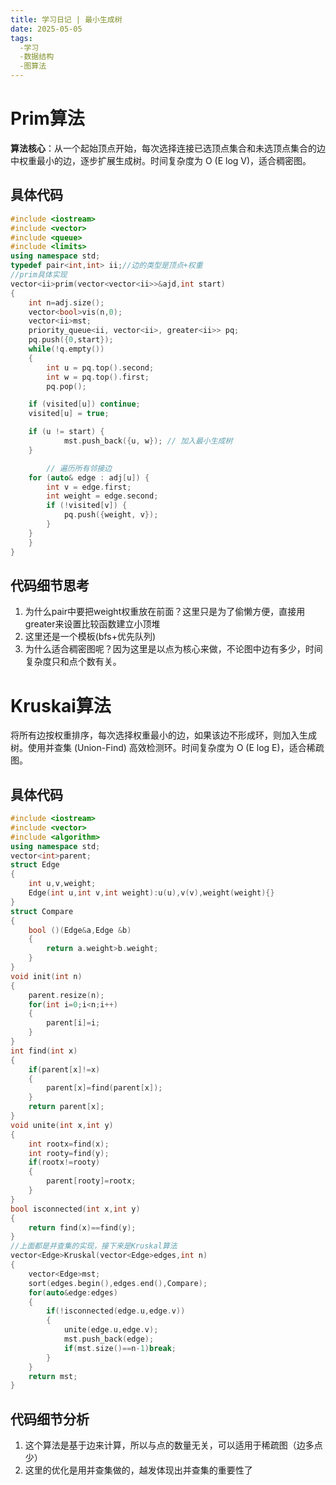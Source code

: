 ```yaml
---
title: 学习日记 | 最小生成树
date: 2025-05-05
tags:
  -学习
  -数据结构
  -图算法
---
```

# Prim算法
**算法核心**：从一个起始顶点开始，每次选择连接已选顶点集合和未选顶点集合的边中权重最小的边，逐步扩展生成树。时间复杂度为 O (E log V)，适合稠密图。
## 具体代码
```cpp
#include <iostream>
#include <vector>
#include <queue>
#include <limits>
using namespace std;
typedef pair<int,int> ii;//边的类型是顶点+权重
//prim具体实现
vector<ii>prim(vector<vector<ii>>&ajd,int start)
{
    int n=adj.size();
    vector<bool>vis(n,0);
    vector<ii>mst;
    priority_queue<ii, vector<ii>, greater<ii>> pq;
    pq.push({0,start});
    while(!q.empty())
    {
        int u = pq.top().second;
        int w = pq.top().first;
        pq.pop();

    if (visited[u]) continue;
    visited[u] = true;

    if (u != start) {
            mst.push_back({u, w}); // 加入最小生成树
    }

        // 遍历所有邻接边
    for (auto& edge : adj[u]) {
        int v = edge.first;
        int weight = edge.second;
        if (!visited[v]) {
            pq.push({weight, v});
        }
    }
    }
}
```
## 代码细节思考
1. 为什么pair中要把weight权重放在前面？这里只是为了偷懒方便，直接用greater<ii>来设置比较函数建立小顶堆
2. 这里还是一个模板(bfs+优先队列)
3. 为什么适合稠密图呢？因为这里是以点为核心来做，不论图中边有多少，时间复杂度只和点个数有关。
# Kruskai算法
将所有边按权重排序，每次选择权重最小的边，如果该边不形成环，则加入生成树。使用并查集 (Union-Find) 高效检测环。时间复杂度为 O (E log E)，适合稀疏图。
## 具体代码
```cpp
#include <iostream>
#include <vector>
#include <algorithm>
using namespace std;
vector<int>parent;
struct Edge
{
    int u,v,weight;
    Edge(int u,int v,int weight):u(u),v(v),weight(weight){}
}
struct Compare
{
    bool ()(Edge&a,Edge &b)
    {
        return a.weight>b.weight;
    }
}
void init(int n)
{
    parent.resize(n);
    for(int i=0;i<n;i++)
    {
        parent[i]=i;
    }
}
int find(int x)
{
    if(parent[x]!=x)
    {
        parent[x]=find(parent[x]);
    }
    return parent[x];
}
void unite(int x,int y)
{
    int rootx=find(x);
    int rooty=find(y);
    if(rootx!=rooty)
    {
        parent[rooty]=rootx;
    }
}
bool isconnected(int x,int y)
{
    return find(x)==find(y);
}
//上面都是并查集的实现，接下来是Kruskal算法
vector<Edge>Kruskal(vector<Edge>edges,int n)
{
    vector<Edge>mst;
    sort(edges.begin(),edges.end(),Compare);
    for(auto&edge:edges)
    {
        if(!isconnected(edge.u,edge.v))
        {
            unite(edge.u,edge.v);
            mst.push_back(edge);
            if(mst.size()==n-1)break;
        }
    }
    return mst;
}
```
## 代码细节分析
1. 这个算法是基于边来计算，所以与点的数量无关，可以适用于稀疏图（边多点少）
2. 这里的优化是用并查集做的，越发体现出并查集的重要性了

